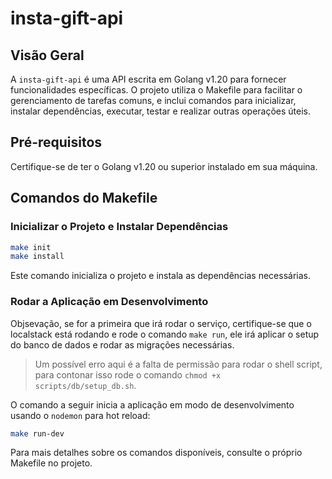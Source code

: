 # insta-gift-api

## Visão Geral

A `insta-gift-api` é uma API escrita em Golang v1.20 para fornecer funcionalidades específicas. O projeto utiliza o Makefile para facilitar o gerenciamento de tarefas comuns, e inclui comandos para inicializar, instalar dependências, executar, testar e realizar outras operações úteis.

## Pré-requisitos

Certifique-se de ter o Golang v1.20 ou superior instalado em sua máquina.

## Comandos do Makefile

### Inicializar o Projeto e Instalar Dependências

```bash
make init
make install
```
Este comando inicializa o projeto e instala as dependências necessárias.

### Rodar a Aplicação em Desenvolvimento

Objsevação, se for a primeira que irá rodar o serviço, certifique-se que o localstack está rodando e rode o comando `make run`, ele irá aplicar o setup do banco de dados e rodar as migrações necessárias.
> Um possível erro aqui é a falta de permissão para rodar o shell script, para contonar isso rode o comando `chmod +x scripts/db/setup_db.sh`.

O comando a seguir  inicia a aplicação em modo de desenvolvimento usando o `nodemon` para hot reload:
```bash
make run-dev
```

Para mais detalhes sobre os comandos disponíveis, consulte o próprio Makefile no projeto.
